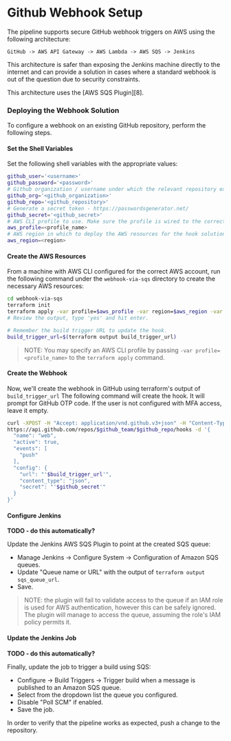 # Github Webhook Setup

The pipeline supports secure GitHub webhook triggers on AWS using the following architecture:

    GitHub -> AWS API Gateway -> AWS Lambda -> AWS SQS -> Jenkins

This architecture is safer than exposing the Jenkins machine directly to the internet and can
provide a solution in cases where a standard webhook is out of the question due to security
constraints.

This architecture uses the [AWS SQS Plugin][8].

### Deploying the Webhook Solution

To configure a webhook on an existing GitHub repository, perform the following steps.

#### Set the Shell Variables

Set the following shell variables with the appropriate values:

```bash
github_user='<username>'
github_password='<password>'
# Github organization / username under which the relevant repository exists.
github_org='<github_organization>'
github_repo='<github_repository>'
# Generate a secret token - https://passwordsgenerator.net/
github_secret='<github_secret>'
# AWS CLI profile to use. Make sure the profile is wired to the correct AWS account.
aws_profile=<profile_name>
# AWS region in which to deploy the AWS resources for the hook solution.
aws_region=<region>
```

#### Create the AWS Resources

From a machine with AWS CLI configured for the correct AWS account, run the following command
under the `webhook-via-sqs` directory to create the necessary AWS resources:

```bash
cd webhook-via-sqs
terraform init
terraform apply -var profile=$aws_profile -var region=$aws_region -var github-secret=$github_secret
# Review the output, type 'yes' and hit enter.

# Remember the build trigger URL to update the hook.
build_trigger_url=$(terraform output build_trigger_url)
```

>NOTE: You may specify an AWS CLI profile by passing `-var profile=<profile_name>` to the
>`terraform apply` command.

#### Create the Webhook

Now, we'll create the webhook in GitHub using terraform's output of `build_trigger_url`
The following command will create the hook. It will prompt for GitHub OTP code. If the user is not configured with MFA access, leave it empty.

```bash
curl -XPOST -H "Accept: application/vnd.github.v3+json" -H "Content-Type: application/json" -H "X-GitHub-OTP: $(read -p "Enter OTP: " OTP; echo $OTP)" -u $github_user:$github_password \
https://api.github.com/repos/$github_team/$github_repo/hooks -d '{
  "name": "web",
  "active": true,
  "events": [
    "push"
  ],
  "config": {
    "url": "'$build_trigger_url'",
    "content_type": "json",
    "secret": "'$github_secret'"
  }
}'
```

#### Configure Jenkins

**TODO - do this automatically?**

Update the Jenkins AWS SQS Plugin to point at the created SQS queue:

  - Manage Jenkins -> Configure System -> Configuration of Amazon SQS queues.
  - Update "Queue name or URL" with the output of `terraform output sqs_queue_url`.
  - Save.

>NOTE: the plugin will fail to validate access to the queue if an IAM role is used for AWS
>authentication, however this can be safely ignored. The plugin will manage to access the queue,
>assuming the role's IAM policy permits it.

#### Update the Jenkins Job

**TODO - do this automatically?**

Finally, update the job to trigger a build using SQS:

- Configure -> Build Triggers -> Trigger build when a message is published to an Amazon SQS queue.
- Select from the dropdown list the queue you configured.
- Disable "Poll SCM" if enabled.
- Save the job.

In order to verify that the pipeline works as expected, push a change to the repository.